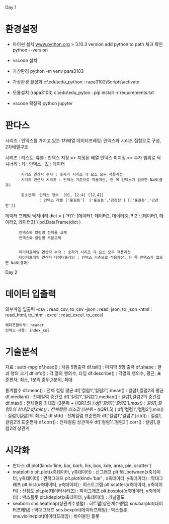 Day 1
# 환경설정
  - 파이썬 설치
    www.python.org > 3.10.3 version
    add python to path 체크
    확인 python --version
  - vscode 설치
  - 가상환경
    python -m venv para3103
  - 가상환경 활성화
    c:\\edu\edu_python : rapa3102\Scripts\activate
  - 모듈설치
    (rapa3103) c:\edu\edu_pyton :  pip install -r requirements.txt    

  - vscode 확장팩
    python jupyter  

# 판다스 
  시리즈 : 인덱스를 가지고 있는 1차배열
  데이터프레임: 인덱스와 시리즈 집합으로 구성, 2차배열구조

  시리즈 : 리스트, 튜블 : 인덱스 지정 => 지정된 배열 
                          인덱스 미지정 => 수자 범위로
           딕셔너리 :    키 : 인덱스 ,  값 : 데이터

           시리즈 연산자 수자 : 숫자가 시리즈 각 요소 모두 적용계산
           시리즈 연산자 시리즈 : 인덱스 기준으로 적용계산, 한 쪽 인덱스가 없으면 NaN(결과)  

           원소선택: 인덱스 정수  [0], [2:4] [[2,4]]
                   : 인덱스 라벨 ['홍길동']  ['홍길동','강감찬'] [['홍길동','강감찬']]
  
  데이터 프레임 딕셔너리 
          dict = { '키1': [데이터1, 데이터2, 데이터3],'키2': [데이터1, 데이터2, 데이터3] }
          pd.DataFrame(dict )

          인덱스와 컬럼명 전체을 교체
          인덱스와 컬럼명 부분교체


          데이터프레임 연산자 수자 : 숫자가 시리즈 각 요소 모두 적용계산
          데이터프레임 연산자 데이터프레임 : 인덱스 기준으로 적용계산, 한 쪽 인덱스가 없으면 NaN(결과)  
          
Day 2          
# 데이터 입출력
  외부파일 입출력
    -csv     :  read_csv,   to_csv
    -json    :  read_json,  to_json
    -html    :  read_html,  to_html
    -excel   :  read_excel, to_excel

    해더포함여부: header
    인덱스 사용: index_col
  
# 기술분석
  자료 : auto-mpg
  df.head() : 처음 5행출력
  df.tail() : 마지막 5행 출력
  df.shape  : 열과 행의 크기
  df.info() : 각 열의 행의수, 타입
  df.describe() : 각열의 행의수, 평균, 표준편차, 최소, 1분위,중위,3분위, 최대

  통계함수
  df.mean() : 전체 컬럼 평균
  df['컬럼1','컬럼2'].mean() : 컬럼1,컬럼2의 평균
  df.median() : 전체컬럼 중간값
  df['컬럼1','컬럼2'].median() : 컬럼1,컬럼2의 중간값
  df.max() : 전체컬럼 최대값 (3분위 + (IQR*1.5) )
  df['컬럼1','컬럼2'].max() : 컬럼1,컬럼2의 최대값
  df.min() : 전체컬럼 최소값 (1분위 - (IQR*1.5) )
  df['컬럼1','컬럼2'].min() : 컬럼1,컬럼2의 최소값
  df.std() : 전체컬럼 표준편차
  df['컬럼1','컬럼2'].std() : 컬럼1,컬럼2의 표준편차
  df.corr() : 전체컬럼 상관계수
  df['컬럼1','컬럼2'].corr() : 컬럼1,컬럼2의 상관계



# 시각화
  - 판다스
    df.plot(kind='line, bar, barh, his, box, kde, area, pie, scatter')
  - matplotlib
    plt.plot(x축데이터, y축데이터) : 선그래프
    plt.fill_between(x축데이터, y축데이터) : 면적그래프
    plt.plot(kind='bar' , x축데이터, y축데이터) : 막대그래프
    plt.hist(x축데이터, y축데이터) : 히스토그램
    plt.scatter(x축데이터, y축데이터) : 산점도
    plt.pie(데이터시리즈) : 파이그래프
    plt.boxplot(x축데이터, y축데이터) : 박스플롯
    plt.kdeplot(x축데이터, y축데이터) : 커널밀도
  - seaborn
    sns.heatmap(상관계수행렬) : 히트맵(상관계수행렬)
    sns.barplot(데이터프래임) : 막대그래프
    sns.boxplot(데이터프래임) : 박스플롯
    sns.violineplot(데이터프래임) : 바이올린 플롯
    



          
                  
